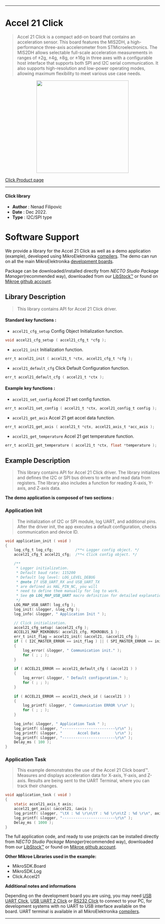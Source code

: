 
---
# Accel 21 Click

> Accel 21 Click is a compact add-on board that contains an acceleration sensor. 
> This board features the MIS2DH, a high-performance three-axis accelerometer from STMicroelectronics. 
> The MIS2DH allows selectable full-scale acceleration measurements in ranges of ±2g, ±4g, ±8g, or ±16g 
> in three axes with a configurable host interface that supports both SPI and I2C serial communication. 
> It also supports high-resolution and low-power operating modes, 
> allowing maximum flexibility to meet various use case needs.

<p align="center">
  <img src="https://download.mikroe.com/images/click_for_ide/accel21_click.png" height=300px>
</p>

[Click Product page](https://www.mikroe.com/accel-21-click)

---


#### Click library

- **Author**        : Nenad Filipovic
- **Date**          : Dec 2022.
- **Type**          : I2C/SPI type


# Software Support

We provide a library for the Accel 21 Click
as well as a demo application (example), developed using MikroElektronika
[compilers](https://www.mikroe.com/necto-studio).
The demo can run on all the main MikroElektronika [development boards](https://www.mikroe.com/development-boards).

Package can be downloaded/installed directly from *NECTO Studio Package Manager*(recommended way), downloaded from our [LibStock&trade;](https://libstock.mikroe.com) or found on [Mikroe github account](https://github.com/MikroElektronika/mikrosdk_click_v2/tree/master/clicks).

## Library Description

> This library contains API for Accel 21 Click driver.

#### Standard key functions :

- `accel21_cfg_setup` Config Object Initialization function.
```c
void accel21_cfg_setup ( accel21_cfg_t *cfg );
```

- `accel21_init` Initialization function.
```c
err_t accel21_init ( accel21_t *ctx, accel21_cfg_t *cfg );
```

- `accel21_default_cfg` Click Default Configuration function.
```c
err_t accel21_default_cfg ( accel21_t *ctx );
```

#### Example key functions :

- `accel21_set_config` Accel 21 set config function.
```c
err_t accel21_set_config ( accel21_t *ctx, accel21_config_t config );
```

- `accel21_get_axis` Accel 21 get accel data function.
```c
err_t accel21_get_axis ( accel21_t *ctx, accel21_axis_t *acc_axis );
```

- `accel21_get_temperature` Accel 21 get temperature function.
```c
err_t accel21_get_temperature ( accel21_t *ctx, float *temperature );
```

## Example Description

> This library contains API for Accel 21 Click driver.
> The library initializes and defines the I2C or SPI bus drivers 
> to write and read data from registers. 
> The library also includes a function for reading X-axis, Y-axis, and Z-axis data.

**The demo application is composed of two sections :**

### Application Init

> The initialization of I2C or SPI module, log UART, and additional pins. 
> After the driver init, the app executes a default configuration,
> checks communication and device ID. 

```c
void application_init ( void )
{
    log_cfg_t log_cfg;          /**< Logger config object. */
    accel21_cfg_t accel21_cfg;  /**< Click config object. */

    /** 
     * Logger initialization.
     * Default baud rate: 115200
     * Default log level: LOG_LEVEL_DEBUG
     * @note If USB_UART_RX and USB_UART_TX 
     * are defined as HAL_PIN_NC, you will 
     * need to define them manually for log to work. 
     * See @b LOG_MAP_USB_UART macro definition for detailed explanation.
     */
    LOG_MAP_USB_UART( log_cfg );
    log_init( &logger, &log_cfg );
    log_info( &logger, " Application Init " );

    // Click initialization.
    accel21_cfg_setup( &accel21_cfg );
    ACCEL21_MAP_MIKROBUS( accel21_cfg, MIKROBUS_1 );
    err_t init_flag = accel21_init( &accel21, &accel21_cfg );
    if ( ( I2C_MASTER_ERROR == init_flag ) || ( SPI_MASTER_ERROR == init_flag ) )
    {
        log_error( &logger, " Communication init." );
        for ( ; ; );
    }
    
    if ( ACCEL21_ERROR == accel21_default_cfg ( &accel21 ) )
    {
        log_error( &logger, " Default configuration." );
        for ( ; ; );
    }
    
    if ( ACCEL21_ERROR == accel21_check_id ( &accel21 ) )
    {
        log_printf( &logger, " Communication ERROR \r\n" );
        for ( ; ; );
    }
    
    log_info( &logger, " Application Task " );
    log_printf( &logger, "------------------------\r\n" );
    log_printf( &logger, "       Accel Data       \r\n" );
    log_printf( &logger, "------------------------\r\n" );
    Delay_ms ( 100 ); 
}
```

### Application Task

> This example demonstrates the use of the Accel 21 Click board™.
> Measures and displays acceleration data for X-axis, Y-axis, and Z-axis. 
> Results are being sent to the UART Terminal, where you can track their changes.

```c
void application_task ( void )
{
    static accel21_axis_t axis;
    accel21_get_axis( &accel21, &axis );
    log_printf( &logger, "\tX : %d \r\n\tY : %d \r\n\tZ : %d \r\n", axis.x, axis.y, axis.z );
    log_printf( &logger, "------------------------\r\n" );
    Delay_ms ( 1000 );
}
```

The full application code, and ready to use projects can be installed directly from *NECTO Studio Package Manager*(recommended way), downloaded from our [LibStock&trade;](https://libstock.mikroe.com) or found on [Mikroe github account](https://github.com/MikroElektronika/mikrosdk_click_v2/tree/master/clicks).

**Other Mikroe Libraries used in the example:**

- MikroSDK.Board
- MikroSDK.Log
- Click.Accel21

**Additional notes and informations**

Depending on the development board you are using, you may need
[USB UART Click](https://www.mikroe.com/usb-uart-click),
[USB UART 2 Click](https://www.mikroe.com/usb-uart-2-click) or
[RS232 Click](https://www.mikroe.com/rs232-click) to connect to your PC, for
development systems with no UART to USB interface available on the board. UART
terminal is available in all MikroElektronika
[compilers](https://shop.mikroe.com/compilers).

---
